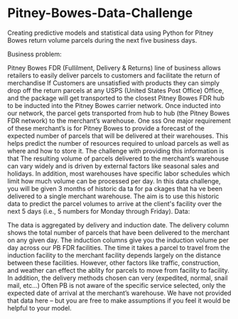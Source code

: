 # Pitney-Bowes-Data-Challenge

Creating predictive models and statistical data using Python for Pitney Bowes return volume parcels during the next five business days.

Business problem:

Pitney Bowes FDR (Fullilment, Delivery & Returns) line of business allows retailers to easily deliver parcels to customers and  facilitate the return of merchandise If Customers are unsatisfied with products they can simply drop off the return parcels at any USPS (United States Post Office) Office, and the package will get transported to the closest Pitney Bowes FDR hub to be inducted into the Pitney Bowes carrier network. 
Once inducted into our network, the parcel gets transported from hub to hub (the Pitney Bowes FDR network) to the merchant’s warehouse.  One sss
One major requirement of these merchant’s is for Pitney Bowes to provide a forecast of the expected number of parcels that will be delivered at their warehouses. This helps predict the number of resources required to unload parcels as well as where and how to store it. 
The challenge with providing this information is that The resulting volume of parcels delivered to the  merchant’s warehouse can vary widely and is driven by external factors like seasonal sales and holidays. In addition, most warehouses have specific labor schedules which limit how much volume can be processed per day. 
In this data challenge, you will be given 3 months of historic da ta for pa ckages that ha ve been delivered to a single  merchant warehouse. 
The aim is to use this historic data to predict the parcel volumes to arrive at the client's facility over the next 5 days (i.e., 5 numbers for Monday through Friday).
Data:

The data is aggregated by delivery and induction date. The delivery column shows the total number of parcels that have been delivered to the merchant on any given day. The induction columns give you the induction volume per day across our PB FDR facilities. The time it takes a parcel to travel from the induction facility to the  merchant facility depends largely on the distance between these facilities. However, other factors like traffic, construction, and weather can effect the ablity for parcels to move from facility to facility.  In addition, the delivery methods chosen can very (expedited, normal, snail mail, etc…) Often PB is not aware of the specific service selected, only the expected date of arrival at the merchant’s warehouse. We have not provided that data here – but you are free to make assumptions if you feel it would be helpful to your model.
